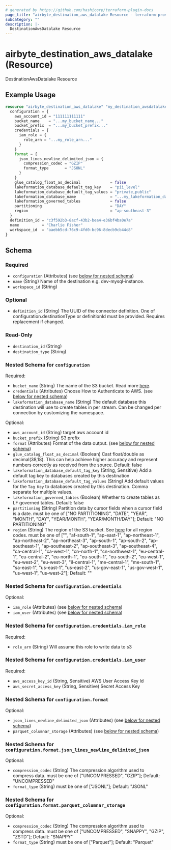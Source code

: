 ```yaml
---
# generated by https://github.com/hashicorp/terraform-plugin-docs
page_title: "airbyte_destination_aws_datalake Resource - terraform-provider-airbyte"
subcategory: ""
description: |-
  DestinationAwsDatalake Resource
---
```


# airbyte_destination_aws_datalake (Resource)

DestinationAwsDatalake Resource

## Example Usage

```terraform
resource "airbyte_destination_aws_datalake" "my_destination_awsdatalake" {
  configuration = {
    aws_account_id = "111111111111"
    bucket_name    = "...my_bucket_name..."
    bucket_prefix  = "...my_bucket_prefix..."
    credentials = {
      iam_role = {
        role_arn = "...my_role_arn..."
      }
    }
    format = {
      json_lines_newline_delimited_json = {
        compression_codec = "GZIP"
        format_type       = "JSONL"
      }
    }
    glue_catalog_float_as_decimal             = false
    lakeformation_database_default_tag_key    = "pii_level"
    lakeformation_database_default_tag_values = "private,public"
    lakeformation_database_name               = "...my_lakeformation_database_name..."
    lakeformation_governed_tables             = false
    partitioning                              = "DAY"
    region                                    = "ap-southeast-3"
  }
  definition_id = "c3f592b3-8acf-43b2-bea4-e36bf4ba0e7a"
  name          = "Charlie Fisher"
  workspace_id  = "aaebb5cd-76c9-4fd0-bc96-8decb9cb44c8"
}
```

<!-- schema generated by tfplugindocs -->
## Schema

### Required

- `configuration` (Attributes) (see [below for nested schema](#nestedatt--configuration))
- `name` (String) Name of the destination e.g. dev-mysql-instance.
- `workspace_id` (String)

### Optional

- `definition_id` (String) The UUID of the connector definition. One of configuration.destinationType or definitionId must be provided. Requires replacement if changed.

### Read-Only

- `destination_id` (String)
- `destination_type` (String)

<a id="nestedatt--configuration"></a>
### Nested Schema for `configuration`

Required:

- `bucket_name` (String) The name of the S3 bucket. Read more <a href="https://docs.aws.amazon.com/AmazonS3/latest/userguide/create-bucket-overview.html">here</a>.
- `credentials` (Attributes) Choose How to Authenticate to AWS. (see [below for nested schema](#nestedatt--configuration--credentials))
- `lakeformation_database_name` (String) The default database this destination will use to create tables in per stream. Can be changed per connection by customizing the namespace.

Optional:

- `aws_account_id` (String) target aws account id
- `bucket_prefix` (String) S3 prefix
- `format` (Attributes) Format of the data output. (see [below for nested schema](#nestedatt--configuration--format))
- `glue_catalog_float_as_decimal` (Boolean) Cast float/double as decimal(38,18). This can help achieve higher accuracy and represent numbers correctly as received from the source. Default: false
- `lakeformation_database_default_tag_key` (String, Sensitive) Add a default tag key to databases created by this destination
- `lakeformation_database_default_tag_values` (String) Add default values for the `Tag Key` to databases created by this destination. Comma separate for multiple values.
- `lakeformation_governed_tables` (Boolean) Whether to create tables as LF governed tables. Default: false
- `partitioning` (String) Partition data by cursor fields when a cursor field is a date. must be one of ["NO PARTITIONING", "DATE", "YEAR", "MONTH", "DAY", "YEAR/MONTH", "YEAR/MONTH/DAY"]; Default: "NO PARTITIONING"
- `region` (String) The region of the S3 bucket. See <a href="https://docs.aws.amazon.com/AWSEC2/latest/UserGuide/using-regions-availability-zones.html#concepts-available-regions">here</a> for all region codes. must be one of ["", "af-south-1", "ap-east-1", "ap-northeast-1", "ap-northeast-2", "ap-northeast-3", "ap-south-1", "ap-south-2", "ap-southeast-1", "ap-southeast-2", "ap-southeast-3", "ap-southeast-4", "ca-central-1", "ca-west-1", "cn-north-1", "cn-northwest-1", "eu-central-1", "eu-central-2", "eu-north-1", "eu-south-1", "eu-south-2", "eu-west-1", "eu-west-2", "eu-west-3", "il-central-1", "me-central-1", "me-south-1", "sa-east-1", "us-east-1", "us-east-2", "us-gov-east-1", "us-gov-west-1", "us-west-1", "us-west-2"]; Default: ""

<a id="nestedatt--configuration--credentials"></a>
### Nested Schema for `configuration.credentials`

Optional:

- `iam_role` (Attributes) (see [below for nested schema](#nestedatt--configuration--credentials--iam_role))
- `iam_user` (Attributes) (see [below for nested schema](#nestedatt--configuration--credentials--iam_user))

<a id="nestedatt--configuration--credentials--iam_role"></a>
### Nested Schema for `configuration.credentials.iam_role`

Required:

- `role_arn` (String) Will assume this role to write data to s3


<a id="nestedatt--configuration--credentials--iam_user"></a>
### Nested Schema for `configuration.credentials.iam_user`

Required:

- `aws_access_key_id` (String, Sensitive) AWS User Access Key Id
- `aws_secret_access_key` (String, Sensitive) Secret Access Key



<a id="nestedatt--configuration--format"></a>
### Nested Schema for `configuration.format`

Optional:

- `json_lines_newline_delimited_json` (Attributes) (see [below for nested schema](#nestedatt--configuration--format--json_lines_newline_delimited_json))
- `parquet_columnar_storage` (Attributes) (see [below for nested schema](#nestedatt--configuration--format--parquet_columnar_storage))

<a id="nestedatt--configuration--format--json_lines_newline_delimited_json"></a>
### Nested Schema for `configuration.format.json_lines_newline_delimited_json`

Optional:

- `compression_codec` (String) The compression algorithm used to compress data. must be one of ["UNCOMPRESSED", "GZIP"]; Default: "UNCOMPRESSED"
- `format_type` (String) must be one of ["JSONL"]; Default: "JSONL"


<a id="nestedatt--configuration--format--parquet_columnar_storage"></a>
### Nested Schema for `configuration.format.parquet_columnar_storage`

Optional:

- `compression_codec` (String) The compression algorithm used to compress data. must be one of ["UNCOMPRESSED", "SNAPPY", "GZIP", "ZSTD"]; Default: "SNAPPY"
- `format_type` (String) must be one of ["Parquet"]; Default: "Parquet"


